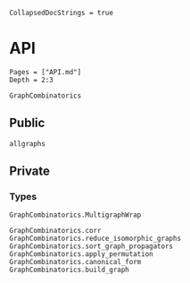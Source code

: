 ```@meta
CollapsedDocStrings = true
```

# API

```@contents
Pages = ["API.md"]
Depth = 2:3
```

```@docs
GraphCombinatorics
```

## Public

```@docs
allgraphs
```

## Private

### Types

```@docs
GraphCombinatorics.MultigraphWrap
```

```@docs
GraphCombinatorics.corr
GraphCombinatorics.reduce_isomorphic_graphs
GraphCombinatorics.sort_graph_propagators
GraphCombinatorics.apply_permutation
GraphCombinatorics.canonical_form
GraphCombinatorics.build_graph
```
